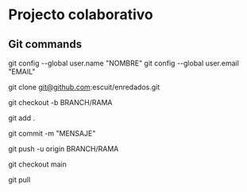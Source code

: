 # Projecto colaborativo

## Git commands
git config --global user.name "NOMBRE"
git config --global user.email "EMAIL"

git clone git@github.com:escuit/enredados.git

git checkout -b BRANCH/RAMA

git add .

git commit -m "MENSAJE"

git push -u origin BRANCH/RAMA

git checkout main

git pull